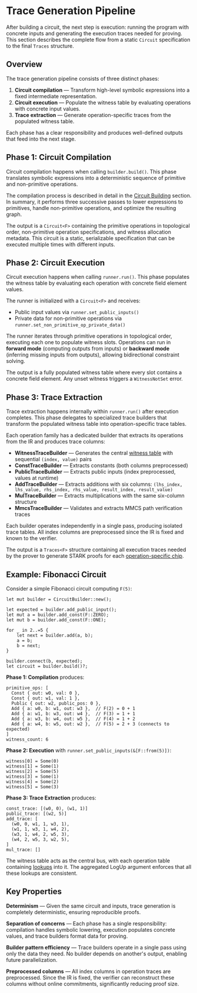# Trace Generation Pipeline

After building a circuit, the next step is execution: running the program with concrete inputs and generating the execution traces needed for proving. This section describes the complete flow from a static `Circuit` specification to the final `Traces` structure.

## Overview

The trace generation pipeline consists of three distinct phases:

1. **Circuit compilation** — Transform high-level symbolic expressions into a fixed intermediate representation.
2. **Circuit execution** — Populate the witness table by evaluating operations with concrete input values.
3. **Trace extraction** — Generate operation-specific traces from the populated witness table.

Each phase has a clear responsibility and produces well-defined outputs that feed into the next stage.

## Phase 1: Circuit Compilation

Circuit compilation happens when calling `builder.build()`. This phase translates symbolic expressions into a deterministic sequence of primitive and non-primitive operations.

The compilation process is described in detail in the [Circuit Building](./circuit_building.md#building-pipeline) section. In summary, it performs three successive passes to lower expressions to primitives, handle non-primitive operations, and optimize the resulting graph.

The output is a `Circuit<F>` containing the primitive operations in topological order, non-primitive operation specifications, and witness allocation metadata. This circuit is a static, serializable specification that can be executed multiple times with different inputs.

## Phase 2: Circuit Execution

Circuit execution happens when calling `runner.run()`. This phase populates the witness table by evaluating each operation with concrete field element values.

The runner is initialized with a `Circuit<F>` and receives:
- Public input values via `runner.set_public_inputs()`
- Private data for non-primitive operations via `runner.set_non_primitive_op_private_data()`

The runner iterates through primitive operations in topological order, executing each one to populate witness slots. Operations can run in **forward mode** (computing outputs from inputs) or **backward mode** (inferring missing inputs from outputs), allowing bidirectional constraint solving.

The output is a fully populated witness table where every slot contains a concrete field element. Any unset witness triggers a `WitnessNotSet` error.

## Phase 3: Trace Extraction

Trace extraction happens internally within `runner.run()` after execution completes. This phase delegates to specialized trace builders that transform the populated witness table into operation-specific trace tables.

Each operation family has a dedicated builder that extracts its operations from the IR and produces trace columns:

- **WitnessTraceBuilder** — Generates the central [witness table](./construction.md#witness-table) with sequential `(index, value)` pairs
- **ConstTraceBuilder** — Extracts constants (both columns preprocessed)
- **PublicTraceBuilder** — Extracts public inputs (index preprocessed, values at runtime)
- **AddTraceBuilder** — Extracts additions with six columns: `(lhs_index, lhs_value, rhs_index, rhs_value, result_index, result_value)`
- **MulTraceBuilder** — Extracts multiplications with the same six-column structure
- **MmcsTraceBuilder** — Validates and extracts MMCS path verification traces

Each builder operates independently in a single pass, producing isolated trace tables. All index columns are preprocessed since the IR is fixed and known to the verifier.

The output is a `Traces<F>` structure containing all execution traces needed by the prover to generate STARK proofs for each [operation-specific chip](./construction.md#operation-specific-stark-chips).

## Example: Fibonacci Circuit

Consider a simple Fibonacci circuit computing `F(5)`:

```rust,ignore
let mut builder = CircuitBuilder::new();

let expected = builder.add_public_input();
let mut a = builder.add_const(F::ZERO);
let mut b = builder.add_const(F::ONE);

for _ in 2..=5 {
    let next = builder.add(a, b);
    a = b;
    b = next;
}

builder.connect(b, expected);
let circuit = builder.build()?;
```

**Phase 1: Compilation** produces:
```text
primitive_ops: [
  Const { out: w0, val: 0 },
  Const { out: w1, val: 1 },
  Public { out: w2, public_pos: 0 },
  Add { a: w0, b: w1, out: w3 },  // F(2) = 0 + 1
  Add { a: w1, b: w3, out: w4 },  // F(3) = 1 + 1
  Add { a: w3, b: w4, out: w5 },  // F(4) = 1 + 2
  Add { a: w4, b: w5, out: w2 },  // F(5) = 2 + 3 (connects to expected)
]
witness_count: 6
```

**Phase 2: Execution** with `runner.set_public_inputs(&[F::from(5)])`:
```text
witness[0] = Some(0)
witness[1] = Some(1)
witness[2] = Some(5)
witness[3] = Some(1)
witness[4] = Some(2)
witness[5] = Some(3)
```

**Phase 3: Trace Extraction** produces:
```text
const_trace: [(w0, 0), (w1, 1)]
public_trace: [(w2, 5)]
add_trace: [
  (w0, 0, w1, 1, w3, 1),
  (w1, 1, w3, 1, w4, 2),
  (w3, 1, w4, 2, w5, 3),
  (w4, 2, w5, 3, w2, 5),
]
mul_trace: []
```

The witness table acts as the central bus, with each operation table containing [lookups](./construction.md#lookups) into it. The aggregated LogUp argument enforces that all these lookups are consistent.

## Key Properties

**Determinism** — Given the same circuit and inputs, trace generation is completely deterministic, ensuring reproducible proofs.

**Separation of concerns** — Each phase has a single responsibility: compilation handles symbolic lowering, execution populates concrete values, and trace builders format data for proving.

**Builder pattern efficiency** — Trace builders operate in a single pass using only the data they need. No builder depends on another's output, enabling future parallelization.

**Preprocessed columns** — All index columns in operation traces are preprocessed. Since the IR is fixed, the verifier can reconstruct these columns without online commitments, significantly reducing proof size.
